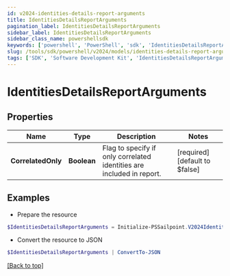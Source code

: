 ```yaml
---
id: v2024-identities-details-report-arguments
title: IdentitiesDetailsReportArguments
pagination_label: IdentitiesDetailsReportArguments
sidebar_label: IdentitiesDetailsReportArguments
sidebar_class_name: powershellsdk
keywords: ['powershell', 'PowerShell', 'sdk', 'IdentitiesDetailsReportArguments'] 
slug: /tools/sdk/powershell/v2024/models/identities-details-report-arguments
tags: ['SDK', 'Software Development Kit', 'IdentitiesDetailsReportArguments']
---
```



# IdentitiesDetailsReportArguments

## Properties

Name | Type | Description | Notes
------------ | ------------- | ------------- | -------------
**CorrelatedOnly** |  **Boolean** | Flag to specify if only correlated identities are included in report. | [required][default to $false]

## Examples

- Prepare the resource
```powershell
$IdentitiesDetailsReportArguments = Initialize-PSSailpoint.V2024IdentitiesDetailsReportArguments  -CorrelatedOnly true
```

- Convert the resource to JSON
```powershell
$IdentitiesDetailsReportArguments | ConvertTo-JSON
```


[[Back to top]](#) 

